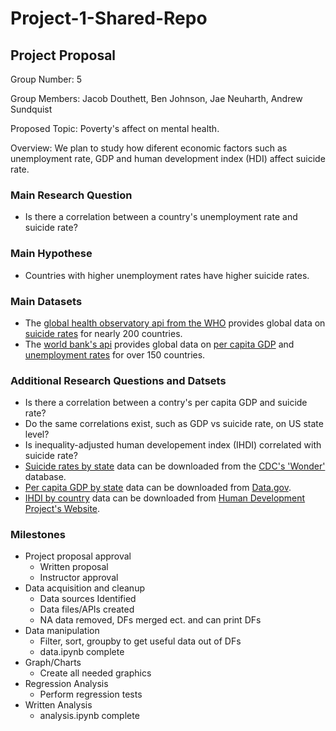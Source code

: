 # Project-1-Shared-Repo
 
## Project Proposal
Group Number: 5

Group Members: Jacob Douthett, Ben Johnson, Jae Neuharth, Andrew Sundquist

Proposed Topic: Poverty's affect on mental health.

Overview: We plan to study how diferent economic factors such as unemployment rate, GDP and human development index (HDI) affect suicide rate.
### Main Research Question
- Is there a correlation between a country's unemployment rate and suicide rate?
### Main Hypothese
- Countries with higher unemployment rates have higher suicide rates.
### Main Datasets
- The [global health observatory api from the WHO](https://www.who.int/data/gho/info/gho-odata-api) provides global data on [suicide rates](https://ghoapi.azureedge.net/api/MH_12) for nearly 200 countries.
- The [world bank's api](https://datahelpdesk.worldbank.org/knowledgebase/articles/889392-about-the-indicators-api-documentation) provides global data on [per capita GDP](https://api.worldbank.org/v2/country/indicator/NY.GDP.PCAP.CD?format=json) and [unemployment rates](https://api.worldbank.org/v2/country/indicator/JI.UEM.1564.ZS?format=json) for over 150 countries.
### Additional Research Questions and Datsets
- Is there a correlation between a contry's per capita GDP and suicide rate?
- Do the same correlations exist, such as GDP vs suicide rate, on US state level?
- Is inequality-adjusted human developement index (IHDI) correlated with suicide rate?
- [Suicide rates by state](Test/suicide_rate_state.csv) data can be downloaded from the [CDC's 'Wonder'](https://wonder.cdc.gov/) database. 
- [Per capita GDP by state](Test/states_2018_gdp.csv) data can be downloaded from [Data.gov](https://data.gov/).
- [IHDI by country](Test/IHDI_time_series.csv) data can be downloaded from [Human Development Project's Website](https://hdr.undp.org/data-center/documentation-and-downloads).
### Milestones
- Project proposal approval
    - Written proposal
    - Instructor approval
- Data acquisition and cleanup
    - Data sources Identified
    - Data files/APIs created
    - NA data removed, DFs merged ect. and can print DFs
- Data manipulation
    - Filter, sort, groupby to get useful data out of DFs
    - data.ipynb complete
- Graph/Charts
    - Create all needed graphics
- Regression Analysis
    - Perform regression tests
- Written Analysis
    - analysis.ipynb complete
